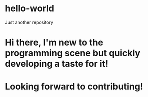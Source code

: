 # hello-world
Just another repository

# Hi there, I'm new to the programming scene but quickly developing a taste for it!
# Looking forward to contributing!
